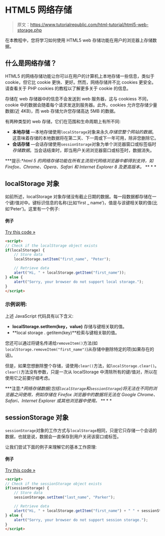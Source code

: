 # HTML5 网络存储

> 原文：<https://www.tutorialrepublic.com/html-tutorial/html5-web-storage.php>

在本教程中，您将学习如何使用 HTML5 web 存储功能在用户的浏览器上存储数据。

## 什么是网络存储？

HTML5 的网络存储功能让你可以在用户的计算机上本地存储一些信息，类似于 cookie，但它比 cookie 更快、更好。然而，网络存储并不比 cookies 更安全。请查看关于 PHP cookies 的教程以了解更多关于 cookie 的信息。

存储在 web 存储器中的信息不会发送到 web 服务器，这与 cookiess 不同，cookie 中的数据会随着每个请求发送到服务器。此外，cookies 允许您存储少量数据(近 4KB)，而 web 存储允许您存储高达 5MB 的数据。

有两种类型的 web 存储，它们在范围和生命周期上有所不同:

*   **本地存储** —本地存储使用`localStorage`对象来永久*存储您整个网站的数据*。这意味着存储的本地数据将在第二天、下一周或下一年可用，除非您删除它。
*   **会话存储** —会话存储使用`sessionStorage`对象为单个浏览器窗口或标签临时*存储数据*。当会话结束时，即当用户关闭浏览器窗口或标签时，数据消失。

 ***提示:**html 5 的网络存储功能在所有主流现代网络浏览器中都得到支持，如 Firefox、Chrome、Opera、Safari 和 Internet Explorer 8 及更高版本。*  ** * *

## localStorage 对象

如前所述，localStorage 对象存储没有截止日期的数据。每一段数据都存储在一个键/值对中。键标识信息的名称(比如‘first _ name’)，值是与该键相关联的值(比如‘Peter’)。这里有一个例子:

#### 例子

[Try this code »](../codelab.php?topic=html5&file=local-storage "Try this code using online Editor")

```html
<script>
// Check if the localStorage object exists
if(localStorage) {
    // Store data
    localStorage.setItem("first_name", "Peter");

    // Retrieve data
    alert("Hi, " + localStorage.getItem("first_name"));
} else {
    alert("Sorry, your browser do not support local storage.");
}
</script>
```

### 示例说明:

上述 JavaScript 代码具有以下含义:

*   **localStorage.setItem(key，value)** 存储与键相关联的值。
*   **local storage . getitem(key)**检索与键相关联的值。

您还可以通过将键名传递给`removeItem()`方法(如`localStorage.removeItem("first_name")`)从存储中删除特定的项(如果存在的话)。

但是，如果您想删除整个存储，请使用`clear()`方法，如`localStorage.clear()`。`clear()`方法没有参数，只是一次从 localStorage 中清除所有的键/值对，所以在使用它之前要仔细考虑。

 ***注意:**网络存储数据(包括`localStorage`和`sessionStorage`)将无法在不同的浏览器之间使用，例如存储在 Firefox 浏览器中的数据将无法在 Google Chrome、Safari、Internet Explorer 或其他浏览器中使用。*  ** * *

## sessionStorage 对象

`sessionStorage`对象的工作方式与`localStorage`相同，只是它只存储一个会话的数据，也就是说，数据会一直保存到用户关闭该窗口或标签。

让我们尝试下面的例子来理解它的基本工作原理:

#### 例子

[Try this code »](../codelab.php?topic=html5&file=session-storage "Try this code using online Editor")

```html
<script>
// Check if the sessionStorage object exists
if(sessionStorage) {
    // Store data
    sessionStorage.setItem("last_name", "Parker");

    // Retrieve data
    alert("Hi, " + localStorage.getItem("first_name") + " " + sessionStorage.getItem("last_name"));
} else {
    alert("Sorry, your browser do not support session storage.");
}
</script>
```

